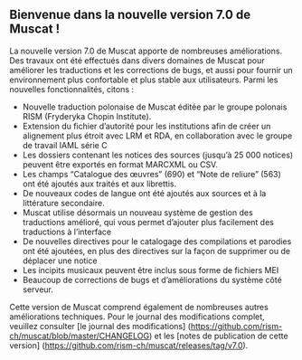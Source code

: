 ## Bienvenue dans la nouvelle version 7.0 de Muscat !

La nouvelle version 7.0 de Muscat apporte de nombreuses améliorations. Des travaux ont été effectués dans divers domaines de Muscat pour améliorer les traductions et les corrections de bugs, et aussi pour fournir un environnement plus confortable et plus stable aux utilisateurs. Parmi les nouvelles fonctionnalités, citons :

* Nouvelle traduction polonaise de Muscat éditée par le groupe polonais RISM (Fryderyka Chopin Institute).
* Extension du fichier d’autorité pour les institutions afin de créer un alignement plus étroit avec LRM et RDA, en collaboration avec le groupe de travail IAML série C
* Les dossiers contenant les notices des sources (jusqu’à 25 000 notices) peuvent être exportés en format MARCXML ou CSV.
* Les champs “Catalogue des œuvres” (690) et “Note de reliure” (563) ont été ajoutés aux traités et aux librettis.
* De nouveaux codes de langue ont été ajoutés aux sources et à la littérature secondaire.
* Muscat utilise désormais un nouveau système de gestion des traductions amélioré, qui vous permet d’ajouter plus facilement des traductions à l’interface
* De nouvelles directives pour le catalogage des compilations et parodies ont été ajoutées, en plus des directives sur la façon de supprimer ou de déplacer une notice
* Les incipits musicaux peuvent être inclus sous forme de fichiers MEI
* Beaucoup de corrections de bugs et d’améliorations du système côté serveur.

Cette version de Muscat comprend également de nombreuses autres améliorations techniques. Pour le journal des modifications complet, veuillez consulter [le journal des modifications] (https://github.com/rism-ch/muscat/blob/master/CHANGELOG) et les [notes de publication de cette version] (https://github.com/rism-ch/muscat/releases/tag/v7.0).